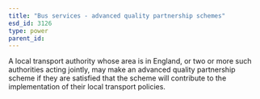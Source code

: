```yaml
---
title: "Bus services - advanced quality partnership schemes"
esd_id: 3126
type: power
parent_id:  
---
```


A local transport authority whose area is in England, or two or more such authorities acting jointly, may make an advanced quality partnership scheme if they are satisfied that the scheme will contribute to the implementation of their local transport policies.

